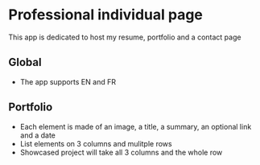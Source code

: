 # Professional individual page

This app is dedicated to host my resume, portfolio and a contact page

## Global

- The app supports EN and FR

## Portfolio

- Each element is made of an image, a title, a summary, an optional link and a date
- List elements on 3 columns and mulitple rows
- Showcased project will take all 3 columns and the whole row